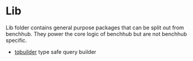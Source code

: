 # Lib

Lib folder contains general purpose packages that can be split out from benchhub.
They power the core logic of benchhub but are not benchhub specific.

- [tqbuilder](tqbuilder) type safe query builder

